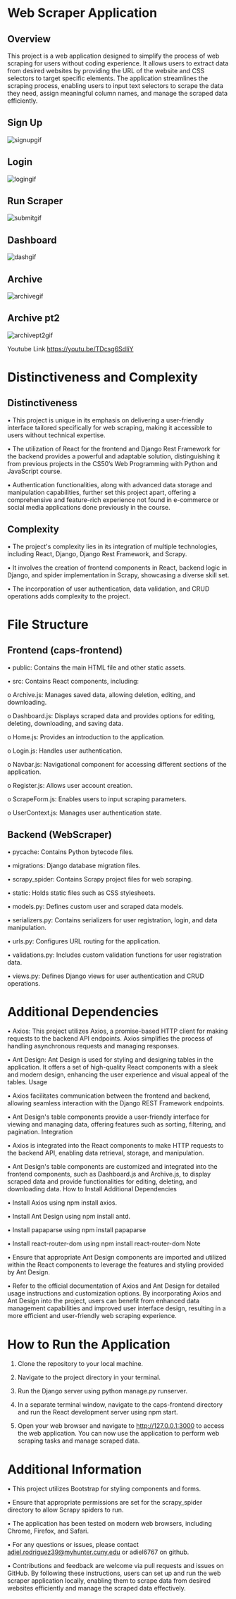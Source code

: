 # Web Scraper Application

## Overview

This project is a web application designed to simplify the process of web scraping for users without coding experience. It allows users to extract data from desired websites by providing the URL of the website and CSS selectors to target specific elements. The application streamlines the scraping process, enabling users to input text selectors to scrape the data they need, assign meaningful column names, and manage the scraped data efficiently.

## Sign Up
![signupgif](https://github.com/adiel6767/CS50-Web-Development/assets/112980086/055fc9f2-38f7-49ab-8075-59268e00522a)

## Login
![logingif](https://github.com/adiel6767/CS50-Web-Development/assets/112980086/5d1ec2c3-2460-462c-b48d-95636dd99546)

## Run Scraper
![submitgif](https://github.com/adiel6767/CS50-Web-Development/assets/112980086/10302be3-15b9-4e9b-ba45-b91a283e0510)

## Dashboard
![dashgif](https://github.com/adiel6767/CS50-Web-Development/assets/112980086/f052159c-4d0b-4d1c-8e93-e49514fd46c3)

## Archive
![archivegif](https://github.com/adiel6767/CS50-Web-Development/assets/112980086/55f8a111-3dee-42ca-aebd-d0a718e84ebd)

## Archive pt2
![archivept2gif](https://github.com/adiel6767/CS50-Web-Development/assets/112980086/5584e750-f700-47d0-a429-cc3428c1b610)

Youtube Link
https://youtu.be/TDcsg6SdIiY

# Distinctiveness and Complexity

## Distinctiveness

•	This project is unique in its emphasis on delivering a user-friendly interface tailored specifically for web scraping, making it accessible to users without technical expertise.

•	The utilization of React for the frontend and Django Rest Framework for the backend provides a powerful and adaptable solution, distinguishing it from previous projects in the CS50’s Web Programming with Python and JavaScript course.

•	Authentication functionalities, along with advanced data storage and manipulation capabilities, further set this project apart, offering a comprehensive and feature-rich experience not found in e-commerce or social media applications done previously in the course.

## Complexity
•	The project's complexity lies in its integration of multiple technologies, including React, Django, Django Rest Framework, and Scrapy.

•	It involves the creation of frontend components in React, backend logic in Django, and spider implementation in Scrapy, showcasing a diverse skill set.

•	The incorporation of user authentication, data validation, and CRUD operations adds complexity to the project.

# File Structure

## Frontend (caps-frontend)

•	public: Contains the main HTML file and other static assets.

•	src: Contains React components, including:

o	Archive.js: Manages saved data, allowing deletion, editing, and downloading.

o	Dashboard.js: Displays scraped data and provides options for editing, deleting, downloading, and 
saving data.

o	Home.js: Provides an introduction to the application.

o	Login.js: Handles user authentication.

o	Navbar.js: Navigational component for accessing different sections of the application.

o	Register.js: Allows user account creation.

o	ScrapeForm.js: Enables users to input scraping parameters.

o	UserContext.js: Manages user authentication state.

## Backend (WebScraper)

•	pycache: Contains Python bytecode files.

•	migrations: Django database migration files.

•	scrapy_spider: Contains Scrapy project files for web scraping.

•	static: Holds static files such as CSS stylesheets.

•	models.py: Defines custom user and scraped data models.

•	serializers.py: Contains serializers for user registration, login, and data manipulation.

•	urls.py: Configures URL routing for the application.

•	validations.py: Includes custom validation functions for user registration data.

•	views.py: Defines Django views for user authentication and CRUD operations.

# Additional Dependencies

•	Axios: This project utilizes Axios, a promise-based HTTP client for making requests to the backend API endpoints. Axios simplifies the process of handling asynchronous requests and managing responses.

•	Ant Design: Ant Design is used for styling and designing tables in the application. It offers a set of high-quality React components with a sleek and modern design, enhancing the user experience and visual appeal of the tables.
Usage

•	Axios facilitates communication between the frontend and backend, allowing seamless interaction with the Django REST Framework endpoints.

•	Ant Design's table components provide a user-friendly interface for viewing and managing data, offering features such as sorting, filtering, and pagination.
Integration

•	Axios is integrated into the React components to make HTTP requests to the backend API, enabling data retrieval, storage, and manipulation.

•	Ant Design's table components are customized and integrated into the frontend components, such as Dashboard.js and Archive.js, to display scraped data and provide functionalities for editing, deleting, and downloading data.
How to Install Additional Dependencies

•	Install Axios using npm install axios.

•	Install Ant Design using npm install antd.

•	Install papaparse using npm install papaparse

•	Install react-router-dom using npm install react-router-dom
Note

•	Ensure that appropriate Ant Design components are imported and utilized within the React components to leverage the features and styling provided by Ant Design.

•	Refer to the official documentation of Axios and Ant Design for detailed usage instructions and customization options.
By incorporating Axios and Ant Design into the project, users can benefit from enhanced data management capabilities and improved user interface design, resulting in a more efficient and user-friendly web scraping experience.

# How to Run the Application

1.	Clone the repository to your local machine.

2.	Navigate to the project directory in your terminal.

3.	Run the Django server using python manage.py runserver.

4.	In a separate terminal window, navigate to the caps-frontend directory and run the React development server using npm start.

5.	Open your web browser and navigate to http://127.0.0.1:3000 to access the web application. You can now use the application to perform web scraping tasks and manage scraped data.

# Additional Information

•	This project utilizes Bootstrap for styling components and forms.

•	Ensure that appropriate permissions are set for the scrapy_spider directory to allow Scrapy spiders to run.

•	The application has been tested on modern web browsers, including Chrome, Firefox, and Safari.

•	For any questions or issues, please contact adiel.rodriguez39@myhunter.cuny.edu or adiel6767 on github.

•	Contributions and feedback are welcome via pull requests and issues on GitHub.
By following these instructions, users can set up and run the web scraper application locally, enabling them to scrape data from desired websites efficiently and manage the scraped data effectively.

